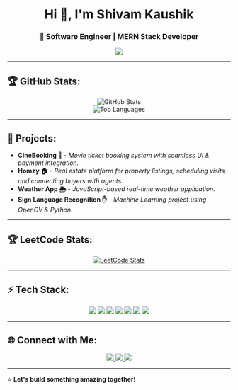 <h1 align="center">Hi 👋, I'm Shivam Kaushik</h1>
<h3 align="center">🚀 Software Engineer | MERN Stack Developer</h3>

<p align="center">
  <img src="https://readme-typing-svg.herokuapp.com?font=Fira+Code&pause=1000&color=00FF00&center=true&vCenter=true&width=435&lines=Passionate+Developer;MERN+Stack+%7C+C%2B%2B+%7C+Python;Building+Scalable+Solutions;Always+Learning+New+Techs!">
</p>

---

## 🏆 GitHub Stats:
<p align="center">
  <img src="https://github-readme-stats.vercel.app/api?username=Shivaam16&show_icons=true&theme=tokyonight&hide_border=true" alt="GitHub Stats" />
  <br>
  <img src="https://github-readme-stats.vercel.app/api/top-langs/?username=Shivaam16&layout=compact&theme=tokyonight&hide_border=true" alt="Top Languages" />
</p>

---

## 🚀 Projects:
- **CineBooking 🎥** - *Movie ticket booking system with seamless UI & payment integration.*
- **Homzy 🏠** - *Real estate platform for property listings, scheduling visits, and connecting buyers with agents.*
- **Weather App 🌦** - *JavaScript-based real-time weather application.*
- **Sign Language Recognition ✋** - *Machine Learning project using OpenCV & Python.*

---

## 🏆 LeetCode Stats:
<p align="center">
  <a href="https://leetcode.com/u/skshivamkaushik16/">
    <img src="https://leetcard.jacoblin.cool/skshivamkaushik16?theme=dark&font=Montserrat&ext=heatmap" alt="LeetCode Stats" />
  </a>
</p>

---

## ⚡ Tech Stack:
<p align="center">
  <img src="https://img.shields.io/badge/JavaScript-F7DF1E?style=for-the-badge&logo=javascript&logoColor=black" />
  <img src="https://img.shields.io/badge/React-61DAFB?style=for-the-badge&logo=react&logoColor=black" />
  <img src="https://img.shields.io/badge/Node.js-339933?style=for-the-badge&logo=node.js&logoColor=white" />
  <img src="https://img.shields.io/badge/Express.js-000000?style=for-the-badge&logo=express&logoColor=white" />
  <img src="https://img.shields.io/badge/MongoDB-47A248?style=for-the-badge&logo=mongodb&logoColor=white" />
  <img src="https://img.shields.io/badge/C++-00599C?style=for-the-badge&logo=c%2B%2B&logoColor=white" />
  <img src="https://img.shields.io/badge/Python-3776AB?style=for-the-badge&logo=python&logoColor=white" />
</p>

---

## 🌐 Connect with Me:
<p align="center">
  <a href="https://www.linkedin.com/in/shivam-kaushik-31a450228/" target="_blank">
    <img src="https://img.shields.io/badge/LinkedIn-0077B5?style=for-the-badge&logo=linkedin&logoColor=white" />
  </a>
  <a href="mailto:skshivamkaushik16@gmail.com">
    <img src="https://img.shields.io/badge/Email-D14836?style=for-the-badge&logo=gmail&logoColor=white" />
  </a>
  <a href="https://github.com/Shivaam16">
    <img src="https://img.shields.io/badge/GitHub-181717?style=for-the-badge&logo=github&logoColor=white" />
  </a>
</p>

---

⭐ **Let's build something amazing together!**
